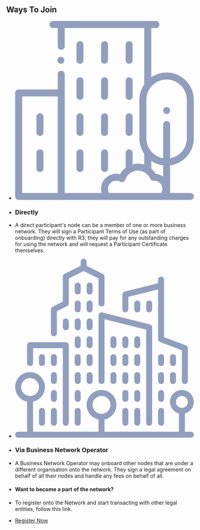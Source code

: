 ## Ways To Join

<!-- Generator: Adobe Illustrator 19.0.0, SVG Export Plug-In . SVG Version: 6.00 Build 0)  -->

-   <svg version="1.1" id="Layer_1" xmlns="http://www.w3.org/2000/svg" xmlnsXlink="http://www.w3.org/1999/xlink" x="0px" y="0px"
    	 viewBox="-3738 2800.29 70 70" enable-background="new -3738 2800.29 70 70" xmlSpace="preserve">
    <g id="XMLID_1992_">
    <g id="XMLID_605_">
    <path id="XMLID_606_" fill="#919EBD" d="M-3712.616,2817.015c0.755,0,1.367-0.612,1.367-1.367v-6.106
    			c0-0.755-0.612-1.367-1.367-1.367c-0.755,0-1.367,0.612-1.367,1.367v6.107
    			C-3713.983,2816.403-3713.371,2817.015-3712.616,2817.015z"/>
    <path id="XMLID_639_" fill="#919EBD" d="M-3702.983,2817.015c0.755,0,1.367-0.612,1.367-1.367v-6.106
    			c0-0.755-0.612-1.367-1.367-1.367s-1.367,0.612-1.367,1.367v6.107C-3704.35,2816.403-3703.738,2817.015-3702.983,2817.015z"/>
    <path id="XMLID_640_" fill="#919EBD" d="M-3693.349,2817.015c0.755,0,1.367-0.612,1.367-1.367v-6.106
    			c0-0.755-0.612-1.367-1.367-1.367c-0.755,0-1.367,0.612-1.367,1.367v6.107
    			C-3694.717,2816.403-3694.104,2817.015-3693.349,2817.015z"/>
    <path id="XMLID_641_" fill="#919EBD" d="M-3713.983,2829.764c0,0.755,0.612,1.367,1.367,1.367c0.755,0,1.367-0.612,1.367-1.367
    			v-6.107c0-0.755-0.612-1.367-1.367-1.367c-0.755,0-1.367,0.612-1.367,1.367V2829.764z"/>
    <path id="XMLID_642_" fill="#919EBD" d="M-3704.35,2829.764c0,0.755,0.612,1.367,1.367,1.367s1.367-0.612,1.367-1.367v-6.107
    			c0-0.755-0.612-1.367-1.367-1.367s-1.367,0.612-1.367,1.367V2829.764L-3704.35,2829.764z"/>
    <path id="XMLID_758_" fill="#919EBD" d="M-3694.717,2829.764c0,0.755,0.612,1.367,1.367,1.367c0.755,0,1.367-0.612,1.367-1.367
    			v-6.107c0-0.755-0.612-1.367-1.367-1.367c-0.755,0-1.367,0.612-1.367,1.367V2829.764z"/>
    <path id="XMLID_1086_" fill="#919EBD" d="M-3713.983,2843.88c0,0.755,0.612,1.367,1.367,1.367c0.755,0,1.367-0.612,1.367-1.367
    			v-6.107c0-0.755-0.612-1.367-1.367-1.367c-0.755,0-1.367,0.612-1.367,1.367V2843.88z"/>
    <path id="XMLID_1087_" fill="#919EBD" d="M-3704.35,2843.88c0,0.755,0.612,1.367,1.367,1.367s1.367-0.612,1.367-1.367v-6.107
    			c0-0.755-0.612-1.367-1.367-1.367s-1.367,0.612-1.367,1.367V2843.88L-3704.35,2843.88z"/>
    <path id="XMLID_1377_" fill="#919EBD" d="M-3694.717,2843.88c0,0.755,0.612,1.367,1.367,1.367c0.755,0,1.367-0.612,1.367-1.367
    			v-6.107c0-0.755-0.612-1.367-1.367-1.367c-0.755,0-1.367,0.612-1.367,1.367V2843.88z"/>
    <path id="XMLID_1693_" fill="#919EBD" d="M-3728.293,2836.406c-0.755,0-1.367,0.612-1.367,1.367v6.107
    			c0,0.755,0.612,1.367,1.367,1.367s1.367-0.612,1.367-1.367v-6.107C-3726.926,2837.018-3727.538,2836.406-3728.293,2836.406z"/>
    <path id="XMLID_1708_" fill="#919EBD" d="M-3728.293,2850.522c-0.755,0-1.367,0.612-1.367,1.367v6.107
    			c0,0.755,0.612,1.367,1.367,1.367s1.367-0.612,1.367-1.367v-6.107C-3726.926,2851.134-3727.538,2850.522-3728.293,2850.522z"/>
    <path id="XMLID_1712_" fill="#919EBD" d="M-3713.983,2857.996c0,0.755,0.612,1.367,1.367,1.367c0.755,0,1.367-0.612,1.367-1.367
    			v-6.107c0-0.755-0.612-1.367-1.367-1.367c-0.755,0-1.367,0.612-1.367,1.367V2857.996z"/>
    <path id="XMLID_1713_" fill="#919EBD" d="M-3704.35,2857.996c0,0.755,0.612,1.367,1.367,1.367s1.367-0.612,1.367-1.367v-6.107
    			c0-0.755-0.612-1.367-1.367-1.367s-1.367,0.612-1.367,1.367V2857.996L-3704.35,2857.996z"/>
    <path id="XMLID_1717_" fill="#919EBD" d="M-3678.664,2836.683c0.36,0,0.712-0.146,0.967-0.401s0.401-0.607,0.401-0.967
    			c0-0.361-0.146-0.712-0.401-0.967c-0.254-0.254-0.606-0.401-0.967-0.401c-0.36,0-0.712,0.146-0.967,0.401
    			c-0.254,0.254-0.401,0.607-0.401,0.967c0,0.359,0.146,0.712,0.401,0.967S-3679.024,2836.683-3678.664,2836.683z"/>
    <path id="XMLID_1755_" fill="#919EBD" d="M-3668,2846.183v-15.076c0-5.88-4.784-10.664-10.664-10.664
    			c-2.23,0-4.302,0.689-6.016,1.865v-19.283h1.846c0.755,0,1.367-0.612,1.367-1.367s-0.612-1.367-1.367-1.367h-3.213h-33.906h-3.213
    			c-0.755,0-1.367,0.612-1.367,1.367s0.612,1.367,1.367,1.367h1.846v7.155c0,0.755,0.612,1.367,1.367,1.367s1.367-0.612,1.367-1.367
    			v-7.155h31.172v21.738c0,0.079,0.008,0.155,0.021,0.23c-1.217,1.733-1.935,3.841-1.935,6.115v15.076
    			c0,2.261,0.709,4.358,1.914,6.085v4.197c-0.787-0.257-1.62-0.394-2.476-0.394c-0.72,0-1.421,0.096-2.092,0.277v-4.459
    			c0-0.755-0.612-1.367-1.367-1.367c-0.755,0-1.367,0.612-1.367,1.367v5.799c-0.892,0.675-1.644,1.537-2.192,2.543
    			c-0.492-0.129-1-0.196-1.511-0.196c-3.279,0-5.947,2.668-5.947,5.947c0,0.534,0.073,1.063,0.213,1.572h-14.432v-46.439
    			c0-0.755-0.612-1.367-1.367-1.367s-1.367,0.612-1.367,1.367v5.97h-15.312c-0.755,0-1.367,0.612-1.367,1.367v40.469
    			c0,0.755,0.612,1.367,1.367,1.367h67.266c0.755,0,1.367-0.612,1.367-1.367s-0.612-1.367-1.367-1.367h-7.93v-10.799
    			C-3672.06,2856.083-3668,2851.6-3668,2846.183z M-3735.266,2829.821h13.945v37.734h-13.945V2829.821z M-3678.664,2823.177
    			c4.372,0,7.93,3.557,7.93,7.93v15.076c0,3.906-2.84,7.159-6.562,7.809v-13.208c0-0.755-0.612-1.367-1.367-1.367
    			s-1.367,0.612-1.367,1.367v13.208c-3.723-0.65-6.562-3.903-6.562-7.809v-15.076
    			C-3686.594,2826.735-3683.036,2823.177-3678.664,2823.177z M-3684.68,2854.983c1.357,0.931,2.94,1.554,4.648,1.774v4.432
    			c-0.839-0.616-1.844-1.02-2.936-1.125c-0.456-0.788-1.038-1.481-1.712-2.061V2854.983z M-3686.047,2867.556h-15.174
    			c-0.268-0.477-0.412-1.019-0.412-1.572c0-1.771,1.441-3.213,3.213-3.213c0.549,0,1.09,0.141,1.566,0.408
    			c0.356,0.199,0.783,0.229,1.163,0.082c0.38-0.147,0.675-0.458,0.803-0.845c0.714-2.159,2.722-3.61,4.997-3.61
    			c2.09,0,3.983,1.238,4.823,3.155c0.23,0.524,0.761,0.849,1.334,0.816c0.063-0.004,0.126-0.006,0.189-0.006
    			c1.771,0,3.213,1.441,3.213,3.213c0,0.553-0.144,1.095-0.412,1.572H-3686.047z"/>
    <path id="XMLID_1787_" fill="#919EBD" d="M-3720.108,2817.015c0.36,0,0.712-0.145,0.967-0.401
    			c0.254-0.254,0.401-0.607,0.401-0.967s-0.146-0.711-0.401-0.967c-0.254-0.254-0.607-0.401-0.967-0.401s-0.712,0.146-0.967,0.401
    			c-0.254,0.254-0.401,0.607-0.401,0.967s0.146,0.712,0.401,0.967C-3720.82,2816.87-3720.467,2817.015-3720.108,2817.015z"/>
    </g>
    </g>
    </svg>

-   ### Directly

-   A direct participant's node can be a member of one or more business network. They will sign a Participant Terms of Use (as part of onboarding) directly with R3; they will pay for any outstanding charges for using the network and will request a Participant Certificate themselves.

<!-- Generator: Adobe Illustrator 19.0.0, SVG Export Plug-In . SVG Version: 6.00 Build 0)  -->

-   <svg version="1.1" id="Layer_1" xmlns="http://www.w3.org/2000/svg" xmlnsXlink="http://www.w3.org/1999/xlink" x="0px" y="0px"
    	 viewBox="-3745.5 2792.79 85 85" enable-background="new -3745.5 2792.79 85 85" xmlSpace="preserve">
    <g>
    <g>
    <g>
    <path fill="#919EBD" d="M-3691.667,2848.04c0-0.782-0.635-1.417-1.417-1.417s-1.417,0.635-1.417,1.417v2.833
    				c0,0.782,0.635,1.417,1.417,1.417s1.417-0.635,1.417-1.417V2848.04z"/>
    <path fill="#919EBD" d="M-3693.083,2863.624c-0.782,0-1.417,0.635-1.417,1.417v5.667c0,0.782,0.635,1.417,1.417,1.417
    				c0.782,0,1.417-0.635,1.417-1.417v-5.667C-3691.667,2864.258-3692.301,2863.624-3693.083,2863.624z"/>
    <path fill="#919EBD" d="M-3686,2831.04c0-0.782-0.635-1.417-1.417-1.417c-0.782,0-1.417,0.635-1.417,1.417v2.833
    				c0,0.782,0.635,1.417,1.417,1.417c0.782,0,1.417-0.635,1.417-1.417V2831.04z"/>
    <path fill="#919EBD" d="M-3691.667,2839.54c0-0.782-0.635-1.417-1.417-1.417s-1.417,0.635-1.417,1.417v2.833
    				c0,0.782,0.635,1.417,1.417,1.417s1.417-0.635,1.417-1.417V2839.54z"/>
    <path fill="#919EBD" d="M-3691.667,2856.54c0-0.782-0.635-1.417-1.417-1.417s-1.417,0.635-1.417,1.417v2.833
    				c0,0.782,0.635,1.417,1.417,1.417c0.782,0,1.417-0.635,1.417-1.417L-3691.667,2856.54L-3691.667,2856.54z"/>
    <path fill="#919EBD" d="M-3686,2839.54c0-0.782-0.635-1.417-1.417-1.417c-0.782,0-1.417,0.635-1.417,1.417v2.833
    				c0,0.782,0.635,1.417,1.417,1.417c0.782,0,1.417-0.635,1.417-1.417V2839.54z"/>
    <path fill="#919EBD" d="M-3697.333,2831.04c0-0.782-0.635-1.417-1.417-1.417s-1.417,0.635-1.417,1.417v2.833
    				c0,0.782,0.635,1.417,1.417,1.417s1.417-0.635,1.417-1.417V2831.04z"/>
    <path fill="#919EBD" d="M-3691.667,2831.04c0-0.782-0.635-1.417-1.417-1.417s-1.417,0.635-1.417,1.417v2.833
    				c0,0.782,0.635,1.417,1.417,1.417s1.417-0.635,1.417-1.417V2831.04z"/>
    <path fill="#919EBD" d="M-3686,2816.874v-2.833c0-0.782-0.635-1.417-1.417-1.417c-0.782,0-1.417,0.635-1.417,1.417v2.833
    				c0,0.782,0.635,1.417,1.417,1.417C-3686.635,2818.29-3686,2817.655-3686,2816.874z"/>
    <path fill="#919EBD" d="M-3697.333,2839.54c0-0.782-0.635-1.417-1.417-1.417s-1.417,0.635-1.417,1.417v2.833
    				c0,0.782,0.635,1.417,1.417,1.417s1.417-0.635,1.417-1.417V2839.54z"/>
    <path fill="#919EBD" d="M-3680.333,2814.04c0-0.782-0.635-1.417-1.417-1.417s-1.417,0.635-1.417,1.417v2.833
    				c0,0.782,0.635,1.417,1.417,1.417s1.417-0.635,1.417-1.417V2814.04z"/>
    <path fill="#919EBD" d="M-3698.75,2846.624c-0.782,0-1.417,0.635-1.417,1.417v2.833c0,0.782,0.635,1.417,1.417,1.417
    				s1.417-0.635,1.417-1.417v-2.833C-3697.333,2847.258-3697.968,2846.624-3698.75,2846.624z"/>
    <path fill="#919EBD" d="M-3674.667,2856.54c0-0.782-0.635-1.417-1.417-1.417s-1.417,0.635-1.417,1.417v2.833
    				c0,0.782,0.635,1.417,1.417,1.417c0.782,0,1.417-0.635,1.417-1.417L-3674.667,2856.54L-3674.667,2856.54z"/>
    <path fill="#919EBD" d="M-3676.083,2863.624c-0.782,0-1.417,0.635-1.417,1.417v5.667c0,0.782,0.635,1.417,1.417,1.417
    				c0.782,0,1.417-0.635,1.417-1.417v-5.667C-3674.667,2864.258-3675.301,2863.624-3676.083,2863.624z"/>
    <path fill="#919EBD" d="M-3670.417,2846.624c-0.782,0-1.417,0.635-1.417,1.417v2.833c0,0.782,0.635,1.417,1.417,1.417
    				c0.782,0,1.417-0.635,1.417-1.417v-2.833C-3669,2847.258-3669.635,2846.624-3670.417,2846.624z"/>
    <path fill="#919EBD" d="M-3693.083,2818.29c0.782,0,1.417-0.635,1.417-1.417v-5.977l14.167-3.542v23.685
    				c0,0.591,0.367,1.119,0.919,1.327l10.414,3.905v14.602c0,0.782,0.635,1.417,1.417,1.417s1.417-0.635,1.417-1.417v-15.583
    				c0-0.591-0.367-1.119-0.919-1.327l-10.414-3.905v-27.352c0-0.782-0.635-1.417-1.417-1.417c-0.782,0-1.417,0.635-1.417,1.417
    				v1.727l-15.927,3.982c-0.63,0.157-1.073,0.724-1.073,1.374v7.083C-3694.5,2817.655-3693.865,2818.29-3693.083,2818.29z"/>
    <path fill="#919EBD" d="M-3669,2839.54c0-0.782-0.635-1.417-1.417-1.417c-0.782,0-1.417,0.635-1.417,1.417v2.833
    				c0,0.782,0.635,1.417,1.417,1.417c0.782,0,1.417-0.635,1.417-1.417V2839.54z"/>
    <path fill="#919EBD" d="M-3674.667,2839.54c0-0.782-0.635-1.417-1.417-1.417s-1.417,0.635-1.417,1.417v2.833
    				c0,0.782,0.635,1.417,1.417,1.417s1.417-0.635,1.417-1.417V2839.54z"/>
    <path fill="#919EBD" d="M-3686,2856.54c0-0.782-0.635-1.417-1.417-1.417c-0.782,0-1.417,0.635-1.417,1.417v2.833
    				c0,0.782,0.635,1.417,1.417,1.417c0.782,0,1.417-0.635,1.417-1.417V2856.54z"/>
    <path fill="#919EBD" d="M-3674.667,2848.04c0-0.782-0.635-1.417-1.417-1.417s-1.417,0.635-1.417,1.417v2.833
    				c0,0.782,0.635,1.417,1.417,1.417s1.417-0.635,1.417-1.417V2848.04z"/>
    <path fill="#919EBD" d="M-3687.417,2863.624c-0.782,0-1.417,0.635-1.417,1.417v5.667c0,0.782,0.635,1.417,1.417,1.417
    				c0.782,0,1.417-0.635,1.417-1.417v-5.667C-3686,2864.258-3686.635,2863.624-3687.417,2863.624z"/>
    <path fill="#919EBD" d="M-3686,2848.04c0-0.782-0.635-1.417-1.417-1.417c-0.782,0-1.417,0.635-1.417,1.417v2.833
    				c0,0.782,0.635,1.417,1.417,1.417c0.782,0,1.417-0.635,1.417-1.417V2848.04z"/>
    <path fill="#919EBD" d="M-3681.75,2872.124c0.782,0,1.417-0.635,1.417-1.417v-45.333c0-0.65-0.443-1.217-1.072-1.374
    				l-22.667-5.667c-0.421-0.106-0.873-0.01-1.216,0.258c-0.344,0.268-0.545,0.68-0.545,1.116v31.167
    				c0,0.782,0.635,1.417,1.417,1.417s1.417-0.635,1.417-1.417v-29.352l19.833,4.958v44.227
    				C-3683.167,2871.489-3682.532,2872.124-3681.75,2872.124z"/>
    <path fill="#919EBD" d="M-3714.333,2822.54c0-0.782-0.635-1.417-1.417-1.417s-1.417,0.635-1.417,1.417v2.833
    				c0,0.782,0.635,1.417,1.417,1.417s1.417-0.635,1.417-1.417V2822.54z"/>
    <path fill="#919EBD" d="M-3714.333,2814.04c0-0.782-0.635-1.417-1.417-1.417s-1.417,0.635-1.417,1.417v2.833
    				c0,0.782,0.635,1.417,1.417,1.417s1.417-0.635,1.417-1.417V2814.04z"/>
    <path fill="#919EBD" d="M-3725.667,2856.54c0-0.782-0.635-1.417-1.417-1.417s-1.417,0.635-1.417,1.417v2.833
    				c0,0.782,0.635,1.417,1.417,1.417c0.782,0,1.417-0.635,1.417-1.417L-3725.667,2856.54L-3725.667,2856.54z"/>
    <path fill="#919EBD" d="M-3738.417,2843.79c0.782,0,1.417-0.635,1.417-1.417v-7.083h14.167v35.417
    				c0,0.782,0.635,1.417,1.417,1.417s1.417-0.635,1.417-1.417v-36.833c0-0.782-0.635-1.417-1.417-1.417h-17
    				c-0.782,0-1.417,0.635-1.417,1.417v8.5C-3739.833,2843.155-3739.199,2843.79-3738.417,2843.79z"/>
    <path fill="#919EBD" d="M-3722.833,2822.54v2.833c0,0.782,0.635,1.417,1.417,1.417s1.417-0.635,1.417-1.417v-2.833
    				c0-0.782-0.635-1.417-1.417-1.417S-3722.833,2821.758-3722.833,2822.54z"/>
    <path fill="#919EBD" d="M-3714.333,2805.54c0-0.782-0.635-1.417-1.417-1.417s-1.417,0.635-1.417,1.417v2.833
    				c0,0.782,0.635,1.417,1.417,1.417s1.417-0.635,1.417-1.417V2805.54z"/>
    <path fill="#919EBD" d="M-3727.083,2863.624c-0.782,0-1.417,0.635-1.417,1.417v5.667c0,0.782,0.635,1.417,1.417,1.417
    				c0.782,0,1.417-0.635,1.417-1.417v-5.667C-3725.667,2864.258-3726.301,2863.624-3727.083,2863.624z"/>
    <path fill="#919EBD" d="M-3661.917,2874.957h-2.833v-8.701c2.437-0.633,4.25-2.833,4.25-5.466c0-3.125-2.542-5.667-5.667-5.667
    				c-3.125,0-5.667,2.542-5.667,5.667c0,2.632,1.813,4.832,4.25,5.466v8.701H-3703v-5.81c3.229-0.659,5.667-3.519,5.667-6.94
    				c0-3.906-3.177-7.083-7.083-7.083s-7.083,3.177-7.083,7.083c0,3.421,2.438,6.282,5.667,6.94v5.81H-3737v-14.31
    				c3.229-0.659,5.667-3.519,5.667-6.94c0-3.906-3.177-7.083-7.083-7.083c-3.906,0-7.083,3.178-7.083,7.083
    				c0,3.421,2.438,6.282,5.667,6.94v14.31h-4.25c-0.782,0-1.417,0.635-1.417,1.417s0.635,1.417,1.417,1.417h82.167
    				c0.782,0,1.417-0.635,1.417-1.417C-3660.5,2875.592-3661.135,2874.957-3661.917,2874.957z M-3742.667,2853.707
    				c0-2.343,1.907-4.25,4.25-4.25c2.343,0,4.25,1.907,4.25,4.25c0,2.343-1.907,4.25-4.25,4.25
    				C-3740.76,2857.957-3742.667,2856.05-3742.667,2853.707z M-3708.667,2862.207c0-2.343,1.907-4.25,4.25-4.25
    				c2.343,0,4.25,1.907,4.25,4.25c0,2.343-1.907,4.25-4.25,4.25C-3706.76,2866.457-3708.667,2864.55-3708.667,2862.207z
    				 M-3669,2860.79c0-1.562,1.271-2.833,2.833-2.833c1.562,0,2.833,1.271,2.833,2.833c0,1.562-1.271,2.833-2.833,2.833
    				C-3667.729,2863.624-3669,2862.353-3669,2860.79z"/>
    <path fill="#919EBD" d="M-3734.167,2865.04v5.667c0,0.782,0.635,1.417,1.417,1.417s1.417-0.635,1.417-1.417v-5.667
    				c0-0.782-0.635-1.417-1.417-1.417S-3734.167,2864.258-3734.167,2865.04z"/>
    <path fill="#919EBD" d="M-3725.667,2839.54c0-0.782-0.635-1.417-1.417-1.417s-1.417,0.635-1.417,1.417v2.833
    				c0,0.782,0.635,1.417,1.417,1.417s1.417-0.635,1.417-1.417V2839.54z"/>
    <path fill="#919EBD" d="M-3725.667,2848.04c0-0.782-0.635-1.417-1.417-1.417s-1.417,0.635-1.417,1.417v2.833
    				c0,0.782,0.635,1.417,1.417,1.417s1.417-0.635,1.417-1.417V2848.04z"/>
    <path fill="#919EBD" d="M-3734.167,2839.54v2.833c0,0.782,0.635,1.417,1.417,1.417s1.417-0.635,1.417-1.417v-2.833
    				c0-0.782-0.635-1.417-1.417-1.417S-3734.167,2838.758-3734.167,2839.54z"/>
    <path fill="#919EBD" d="M-3714.333,2848.04c0-0.782-0.635-1.417-1.417-1.417s-1.417,0.635-1.417,1.417v2.833
    				c0,0.782,0.635,1.417,1.417,1.417s1.417-0.635,1.417-1.417V2848.04z"/>
    <path fill="#919EBD" d="M-3708.667,2831.04c0-0.782-0.635-1.417-1.417-1.417s-1.417,0.635-1.417,1.417v2.833
    				c0,0.782,0.635,1.417,1.417,1.417s1.417-0.635,1.417-1.417V2831.04z"/>
    <path fill="#919EBD" d="M-3708.667,2822.54c0-0.782-0.635-1.417-1.417-1.417s-1.417,0.635-1.417,1.417v2.833
    				c0,0.782,0.635,1.417,1.417,1.417s1.417-0.635,1.417-1.417V2822.54z"/>
    <path fill="#919EBD" d="M-3708.667,2839.54c0-0.782-0.635-1.417-1.417-1.417s-1.417,0.635-1.417,1.417v2.833
    				c0,0.782,0.635,1.417,1.417,1.417s1.417-0.635,1.417-1.417V2839.54z"/>
    <path fill="#919EBD" d="M-3710.083,2846.624c-0.782,0-1.417,0.635-1.417,1.417v2.833c0,0.782,0.635,1.417,1.417,1.417
    				c0.782,0,1.417-0.635,1.417-1.417v-2.833C-3708.667,2847.258-3709.301,2846.624-3710.083,2846.624z"/>
    <path fill="#919EBD" d="M-3708.667,2814.04c0-0.782-0.635-1.417-1.417-1.417s-1.417,0.635-1.417,1.417v2.833
    				c0,0.782,0.635,1.417,1.417,1.417s1.417-0.635,1.417-1.417V2814.04z"/>
    <path fill="#919EBD" d="M-3714.333,2856.54c0-0.782-0.635-1.417-1.417-1.417s-1.417,0.635-1.417,1.417v2.833
    				c0,0.782,0.635,1.417,1.417,1.417s1.417-0.635,1.417-1.417V2856.54z"/>
    <path fill="#919EBD" d="M-3727.083,2829.624c0.782,0,1.417-0.635,1.417-1.417v-10.458l4.883-2.441
    				c0.48-0.241,0.783-0.731,0.783-1.268v-11.875l7.083-3.542l7.083,3.542v11.875c0,0.782,0.635,1.417,1.417,1.417
    				s1.417-0.635,1.417-1.417v-12.75c0-0.537-0.303-1.027-0.783-1.268l-7.717-3.858v-1.958c0-0.782-0.635-1.417-1.417-1.417
    				c-0.782,0-1.417,0.635-1.417,1.417v1.958l-7.717,3.857c-0.48,0.241-0.783,0.731-0.783,1.268v11.875l-4.883,2.441
    				c-0.48,0.241-0.783,0.731-0.783,1.268v11.333C-3728.5,2828.989-3727.865,2829.624-3727.083,2829.624z"/>
    <path fill="#919EBD" d="M-3714.333,2839.54c0-0.782-0.635-1.417-1.417-1.417s-1.417,0.635-1.417,1.417v2.833
    				c0,0.782,0.635,1.417,1.417,1.417s1.417-0.635,1.417-1.417V2839.54z"/>
    <path fill="#919EBD" d="M-3715.75,2863.624c-0.782,0-1.417,0.635-1.417,1.417v5.667c0,0.782,0.635,1.417,1.417,1.417
    				s1.417-0.635,1.417-1.417v-5.667C-3714.333,2864.258-3714.968,2863.624-3715.75,2863.624z"/>
    <path fill="#919EBD" d="M-3708.667,2805.54c0-0.782-0.635-1.417-1.417-1.417s-1.417,0.635-1.417,1.417v2.833
    				c0,0.782,0.635,1.417,1.417,1.417s1.417-0.635,1.417-1.417V2805.54z"/>
    <path fill="#919EBD" d="M-3714.333,2831.04c0-0.782-0.635-1.417-1.417-1.417s-1.417,0.635-1.417,1.417v2.833
    				c0,0.782,0.635,1.417,1.417,1.417s1.417-0.635,1.417-1.417V2831.04z"/>
    </g>
    </g>
    </g>
    </svg>

-   ### Via Business Network Operator

-   A Business Network Operator may onboard other nodes that are under a different organisation onto the network. They sign a legal agreement on behalf of all their nodes and handle any fees on behalf of all.

<!-- Box  -->

-   #### Want to become a part of the network?

-   To register onto the Network and start transacting with other legal entities, follow this link.

-   [Register Now](/corda_network/register)
